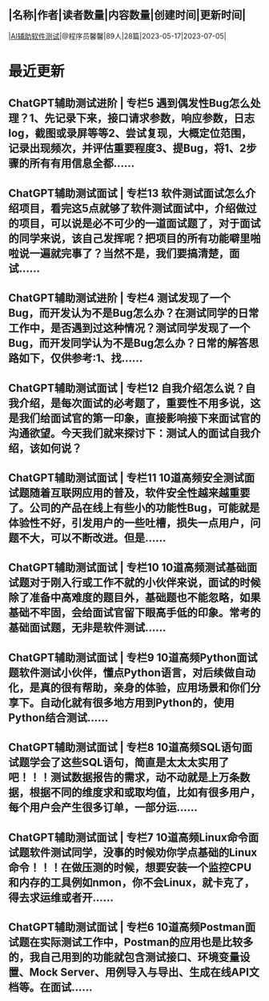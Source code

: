 |名称|作者|读者数量|内容数量|创建时间|更新时间|
---
|[AI辅助软件测试](https://xiaobot.net/p/softwaretest168?refer=0b133df9-27dc-423b-8101-639049001c13)|@程序员馨馨|89人|28篇|2023-05-17|2023-07-05|

# 最近更新
## ChatGPT辅助测试进阶 | 专栏5 遇到偶发性Bug怎么处理？1、先记录下来，接口请求参数，响应参数，日志log，截图或录屏等等2、尝试复现，大概定位范围，记录出现频次，并评估重要程度3、提Bug，将1、2步骤的所有有用信息全都......
## ChatGPT辅助测试面试 | 专栏13 软件测试面试怎么介绍项目，看完这5点就够了软件测试面试中，介绍做过的项目，可以说是必不可少的一道面试题了，对于面试的同学来说，该自己发挥呢？把项目的所有功能噼里啪啦说一遍就完事了？当然不是，我们要搞清楚，面试......
## ChatGPT辅助测试进阶 | 专栏4 测试发现了一个Bug，而开发认为不是Bug怎么办？在测试同学的日常工作中，是否遇到过这种情况？测试同学发现了一个Bug，而开发同学认为不是Bug怎么办？日常的解答思路如下，仅供参考:1、找......
## ChatGPT辅助测试面试 | 专栏12 自我介绍怎么说？自我介绍，是每次面试的必考题了，重要性不用多说，这是我们给面试官的第一印象，直接影响接下来面试官的沟通欲望。今天我们就来探讨下：测试人的面试自我介绍，该如何说？
## ChatGPT辅助测试面试 | 专栏11 10道高频安全测试面试题随着互联网应用的普及，软件安全性越来越重要了。公司的产品在线上有些小的功能性Bug，可能就是体验性不好，引发用户的一些吐槽，损失一点用户，问题不大，可以不断改进。但是......
## ChatGPT辅助测试面试 | 专栏10 10道高频测试基础面试题对于刚入行或工作不就的小伙伴来说，面试的时候除了准备中高难度的题目外，基础题也不能忽略，如果基础不牢固，会给面试官留下眼高手低的印象。常考的基础面试题，无非是软件测试......
## ChatGPT辅助测试面试 | 专栏9 10道高频Python面试题软件测试小伙伴，懂点Python语言，对后续做自动化，是真的很有帮助，亲身的体验，应用场景和你们分享下。自动化就有很多地方用到Python的，使用Python结合测试......
## ChatGPT辅助测试面试 | 专栏8 10道高频SQL语句面试题学会了这些SQL语句，简直是太太太实用了吧！！！测试数据报告的需求，动不动就是上万条数据，根据不同的维度求和或取均值，比如有很多用户，每个用户会产生很多订单，一部分运......
## ChatGPT辅助测试面试 | 专栏7 10道高频Linux命令面试题软件测试同学，没事的时候劝你学点基础的Linux命令！！！在做压测的时候，想要安装一个监控CPU和内存的工具例如nmon，你不会Linux，就卡克了，得去求运维或者开......
## ChatGPT辅助测试面试 | 专栏6 10道高频Postman面试题在实际测试工作中，Postman的应用也是比较多的，我自己用到的功能就包含测试接口、环境变量设置、Mock Server、用例导入与导出、生成在线API文档等。在面试......

